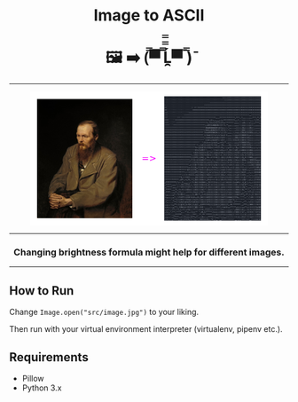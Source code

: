 <h1 style="text-align: center"> Image to ASCII </h1>
<h1 style="text-align: center">🖼️ ➡️ (̿▀̿ ̿Ĺ̯̿̿▀̿ ̿)̄</h1>
<hr/>
<img src="src/download.png" style="display: block; margin-left: auto; margin-right: auto; width: 85%;"/>
<hr/>
<h3 style="text-align: center">Changing brightness formula might help for different images.</h3>
<hr/>
<h2>How to Run</h2>
<p>Change <code>Image.open("src/image.jpg")</code> to your liking.</p>
<p>Then run with your virtual environment interpreter (virtualenv, pipenv etc.).</p>
<h2>Requirements</h2>
<ul>
<li>Pillow
<li>Python 3.x
</ul>
